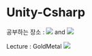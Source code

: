 # Unity-Csharp
공부하는 장소 : <img src="https://img.shields.io/badge/Unity-222324?style=flat&logo=unity&logoColor=white"/> and <img src="https://img.shields.io/badge/C%23-239120?style=flat&logo=Csharp&logoColor=white"/>

Lecture : GoldMetal <a href="https://www.youtube.com/watch?v=7plGPXkmnxQ&list=PLO-mt5Iu5TeZa9dsqMVvXuSfVxwR_2AOz/" target="_blank"> <img src="https://img.shields.io/badge/YouTube-FF0000?style=flat&logo=YouTubeg&logoColor=white"/></a>   

